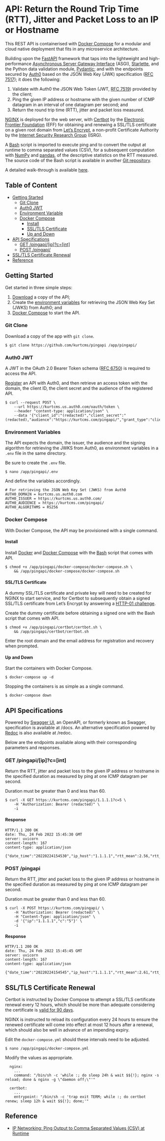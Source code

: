 # API: Return the Round Trip Time (RTT), Jitter and Packet Loss to an IP or Hostname

This REST API is containerised with [Docker Compose](https://docs.docker.com/compose/) for a modular and cloud native deployment that fits in any microservice architecture.

Building upon the [FastAPI](https://fastapi.tiangolo.com/) framework that taps into the lightweight and high-performance [Asynchronous Server Gateway Interface](https://asgi.readthedocs.io/en/latest/) (ASGI), [Starlette](https://www.starlette.io/), and the Python data validation module, [Pydantic](https://pydantic-docs.helpmanual.io/); and with the endpoints secured by [Auth0](https://auth0.com/) based on the  JSON Web Key (JWK) specification ([RFC 7517](https://datatracker.ietf.org/doc/html/rfc7517)); it does the following:

1. Validate with Auth0 the JSON Web Token (JWT, [RFC 7519](https://datatracker.ietf.org/doc/html/rfc7519)) provided by the client;
2. Ping the given IP address or hostname with the given number of ICMP datagram in an interval of one datagram per second; and
3. Return the round trip time (RTT), jitter and packet loss
    measured.

[NGINX](https://www.nginx.org/) is deployed for the web server, with [Certbot](https://certbot.eff.org/) by the [Electronic Frontier Foundation](https://www.eff.org/) (EFF) for obtaining and renewing a SSL/TLS certificate on a given root domain from [Let’s Encrypt](https://letsencrypt.org/), a non-profit Certificate Authority by the [Internet Security Research Group](https://www.abetterinternet.org/) (ISRG).

A [Bash](https://github.com/gitGNU/gnu_bash) script is imported to execute ping and to convert the output at runtime to comma separated values (CSV), for a subsequent computation with [NumPy](https://github.com/numpy/numpy) and [pandas](https://github.com/matplotlib/matplotlib), of the descriptive statistics on the RTT measured. The source code of the Bash script is available in another [Git repository](#reference).

A detailed walk-through is available [here](https://kurtcms.org/api-return-the-round-trip-time-rtt-jitter-and-packet-loss-to-an-ip-or-hostname/).

## Table of Content

- [Getting Started](#getting-started)
  - [Git Clone](#git-clone)
  - [Auth0 JWT](#auth0-jwt)
  - [Environment Variable](#environment-variables)
  - [Docker Compose](#docker-compose)
	  - [Install](#install)
	  - [SSL/TLS Certificate](#ssltls-certificate)
	  - [Up and Down](#up-and-down)
- [API Specifications](#api-specifications)
	- [GET /pingapi/[ip]?c=[int]](#get-pingapiipcint)
	- [POST /pingapi/](#post-pingapi)
- [SSL/TLS Certificate Renewal](#ssltls-certificate-renewal)
- [Reference](#reference)

## Getting Started

Get started in three simple steps:

1. [Download](#git-clone) a copy of the API;
2. Create the [environment variables](#environment-variables) for retrieving the JSON Web Key Set (JWKS) from Auth0; and
3. [Docker Compose](#docker-compose) to start the API.

### Git Clone

Download a copy of the app with `git clone`.

```shell
$ git clone https://github.com/kurtcms/pingapi /app/pingapi/
```

### Auth0 JWT

A JWT in the OAuth 2.0 Bearer Token schema ([RFC 6750](https://datatracker.ietf.org/doc/html/rfc6750)) is required to access the API.

[Register](https://auth0.com/docs/get-started/auth0-overview/set-up-apis) an API with Auth0, and then retrieve an access token with the domain, the client ID, the client secret and the audience of the registered API.

```shell
$ curl --request POST \
    --url https://kurtcms.us.auth0.com/oauth/token \
    --header "content-type: application/json" \
    --data '{"client_id":"(redacted)","client_secret":"(redacted),"audience":"https://kurtcms.com/pingapi/","grant_type":"client_credentials"}'
```

### Environment Variables

The API expects the domain, the issuer, the audience and the signing algorithm for retrieving the JWKS from Auth0, as environment variables in a `.env` file in the same directory.

Be sure to create the `.env` file.

```shell
$ nano /app/pingapi/.env
```

And define the variables accordingly.

```
# For retrieving the JSON Web Key Set (JWKS) from Auth0
AUTH0_DOMAIN = kurtcms.us.auth0.com
AUTH0_ISSUER = https://kurtcms.us.auth0.com/
AUTH0_AUDIENCE = https://kurtcms.com/pingapi/
AUTH0_ALGORITHMS = RS256
```

### Docker Compose

With Docker Compose, the API may be provisioned with a single command.

#### Install

Install [Docker](https://docs.docker.com/engine/install/) and [Docker Compose](https://docs.docker.com/compose/install/) with the [Bash](https://github.com/gitGNU/gnu_bash) script that comes with API.

```shell
$ chmod +x /app/pingapi/docker-compose/docker-compose.sh \
    && /app/pingapi/docker-compose/docker-compose.sh
```

#### SSL/TLS Certificate

A dummy SSL/TLS certificate and private key will need to be created for NGINX to start service, and for Certbot to subsequently obtain a signed SSL/TLS certificate from Let’s Encrypt by answering a [HTTP-01 challenge](https://letsencrypt.org/docs/challenge-types/#http-01-challenge).

Create the dummy certificate before obtaining a signed one with the Bash script that comes with API.

```shell
$ chmod +x /app/pingapi/certbot/certbot.sh \
    && /app/pingapi/certbot/certbot.sh
```

Enter the root domain and the email address for registration and recovery when prompted.

#### Up and Down

Start the containers with Docker Compose.

```shell
$ docker-compose up -d
```

Stopping the containers is as simple as a single command.

```shell
$ docker-compose down
```

## API Specifications

Powered by [Swagger UI](https://github.com/swagger-api/swagger-ui), an OpenAPI, or formerly known as Swagger, specification is available at /docs. An alternative specification powered by [Redoc](https://github.com/Redocly/redoc) is also available at /redoc.

Below are the endpoints available along with their corresponding parameters and responses.

### GET /pingapi/[ip]?c=[int]

Return the RTT, jitter and packet loss to the given IP address or hostname in the specified duration as measured by ping at one ICMP datagram per second.

Duration must be greater than 0 and less than 60.

```shell
$ curl -X GET https://kurtcms.com/pingapi/1.1.1.1?c=5 \
    -H "Authorization: Bearer (redacted)" \
    -i
```

#### Response

```
HTTP/1.1 200 OK
date: Thu, 24 Feb 2022 15:45:30 GMT
server: uvicorn
content-length: 167
content-type: application/json

{"date_time":"20220224154530","ip_host":"1.1.1.1","rtt_mean":2.56,"rtt_min":2.17,"rtt_max":3.62,"jitter":0.61,"count_requested":5,"count_received":5,"packet_loss":0.0}
```

### POST /pingapi

Return the RTT, jitter and packet loss to the given IP address or hostname in the specified duration as measured by ping at one ICMP datagram per second.

Duration must be greater than 0 and less than 60.

```shell
$ curl -X POST https://kurtcms.com/pingapi/ \
    -H "Authorization: Bearer (redacted)" \
    -H "Content-Type: application/json" \
    -d '{"ip":"1.1.1.1","c":"5"}' \
    -i
```

#### Response

```
HTTP/1.1 200 OK
date: Thu, 24 Feb 2022 15:45:45 GMT
server: uvicorn
content-length: 167
content-type: application/json

{"date_time":"20220224154545","ip_host":"1.1.1.1","rtt_mean":2.61,"rtt_min":2.13,"rtt_max":3.82,"jitter":0.71,"count_requested":5,"count_received":5,"packet_loss":0.0}
```

## SSL/TLS Certificate Renewal

Certbot is instructed by Docker Compose to attempt a SSL/TLS certificate renewal every 12 hours, which should be more than adequate considering the certificate is [valid for 90 days](https://letsencrypt.org/docs/faq/#what-is-the-lifetime-for-let-s-encrypt-certificates-for-how-long-are-they-valid).

NGINX is instructed to reload its configuration every 24 hours to ensure the renewed certificate will come into effect at most 12 hours after a renewal, which should also be well in advance of an impending expiry.

Edit the `docker-compose.yml` should these intervals need to be adjusted.

```shell
$ nano /app/pingapi/docker-compose.yml
```

Modify the values as appropriate.

```
  nginx:
    ...
    command: "/bin/sh -c 'while :; do sleep 24h & wait $${!}; nginx -s reload; done & nginx -g \"daemon off;\"'"

  certbot:
    ...
    entrypoint: "/bin/sh -c 'trap exit TERM; while :; do certbot renew; sleep 12h & wait $${!}; done;'"
```

## Reference

- [IP Networking: Ping Output to Comma Separated Values (CSV) at Runtime](https://github.com/kurtcms/pingc)